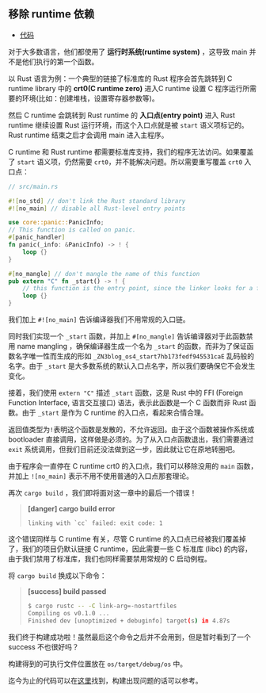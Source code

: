 ## 移除 runtime 依赖

* [代码][CODE]

对于大多数语言，他们都使用了 **运行时系统(runtime system)** ，这导致 main 并不是他们执行的第一个函数。

以 Rust 语言为例：一个典型的链接了标准库的 Rust 程序会首先跳转到 C runtime library 中的 **crt0(C runtime zero)** 进入C runtime 设置 C 程序运行所需要的环境(比如：创建堆栈，设置寄存器参数等)。

然后 C runtime 会跳转到 Rust runtime 的 **入口点(entry point)** 进入 Rust runtime 继续设置 Rust 运行环境，而这个入口点就是被 ``start`` 语义项标记的。Rust runtime 结束之后才会调用 main 进入主程序。

C runtime 和 Rust runtime 都需要标准库支持，我们的程序无法访问。如果覆盖了 ``start`` 语义项，仍然需要 ``crt0``，并不能解决问题。所以需要重写覆盖 ``crt0`` 入口点：

```rust
// src/main.rs

#![no_std] // don't link the Rust standard library
#![no_main] // disable all Rust-level entry points

use core::panic::PanicInfo;
// This function is called on panic.
#[panic_handler]
fn panic(_info: &PanicInfo) -> ! {
    loop {}
}

#[no_mangle] // don't mangle the name of this function
pub extern "C" fn _start() -> ! {
    // this function is the entry point, since the linker looks for a function named `_start` by default
    loop {}
}
```

我们加上 ``#![no_main]`` 告诉编译器我们不用常规的入口链。

同时我们实现一个 ``_start`` 函数，并加上 ``#[no_mangle]`` 告诉编译器对于此函数禁用 name mangling ，确保编译器生成一个名为 ``_start`` 的函数，而非为了保证函数名字唯一性而生成的形如 `` _ZN3blog_os4_start7hb173fedf945531caE `` 乱码般的名字。由于 ``_start`` 是大多数系统的默认入口点名字，所以我们要确保它不会发生变化。

接着，我们使用 ``extern "C"`` 描述 ``_start`` 函数，这是 Rust 中的 FFI (Foreign Function Interface, 语言交互接口) 语法，表示此函数是一个 C 函数而非 Rust 函数。由于 ``_start`` 是作为 C runtime 的入口点，看起来合情合理。

返回值类型为``!``表明这个函数是发散的，不允许返回。由于这个函数被操作系统或 bootloader 直接调用，这样做是必须的。为了从入口点函数退出，我们需要通过 ``exit`` 系统调用，但我们目前还没法做到这一步，因此就让它在原地转圈吧。

由于程序会一直停在 C runtime crt0 的入口点，我们可以移除没用的 ``main`` 函数，并加上 ``![no_main]`` 表示不用不使用普通的入口点那套理论。

再次 ``cargo build`` ，我们即将面对这一章中的最后一个错误！

> **[danger] cargo build error**
> 
> ``linking with `cc` failed: exit code: 1``

这个错误同样与 C runtime 有关，尽管 C runtime 的入口点已经被我们覆盖掉了，我们的项目仍默认链接 C runtime，因此需要一些 C 标准库 (libc) 的内容，由于我们禁用了标准库，我们也同样需要禁用常规的 C 启动例程。

将 ``cargo build`` 换成以下命令：

> **[success] build passed**
>
> ```bash
> $ cargo rustc -- -C link-arg=-nostartfiles
> Compiling os v0.1.0 ...
> Finished dev [unoptimized + debuginfo] target(s) in 4.87s
> ```
>

我们终于构建成功啦！虽然最后这个命令之后并不会用到，但是暂时看到了一个 success 不也很好吗？

构建得到的可执行文件位置放在 ``os/target/debug/os`` 中。

迄今为止的代码可以在[这里][CODE]找到，构建出现问题的话可以参考。

[CODE]: https://github.com/rcore-os/rCore_tutorial/tree/ch1-pa4

